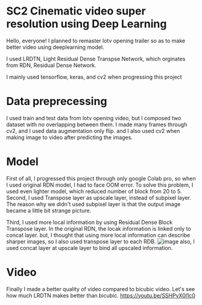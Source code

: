 # SC2 Cinematic video super resolution using Deep Learning

Hello, everyone! I planned to remaster lotv opening trailer so as to make better video using deeplearning model. 

I used LRDTN, Light Residual Dense Transpse Network, which orginates from RDN, Residual Dense Network. 

I mainly used tensorflow, keras, and cv2 when progressing this project

# Data preprecessing
I used train and test data from lotv opening video, but I composed two dataset with no overlapping between them. 
I made many frames through cv2, and I used data augmentation only flip. 
and I also used cv2 when making image to video after predicting the images.

# Model
First of all, I progressed this project through only google Colab pro, so when I used original RDN model, I had to face OOM error. 
To solve this problem, I used even lighter model, which reduced number of block from 20 to 5. 
Second, I used Transpose layer as upscale layer, instead of subpixel layer. 
The reason why we didn't used subpixel layer is that the output image became a little bit strange picture.

Third, I used more local information by using Residual Dense Block Transpose layer. 
In the original RDN, the locak information is linked only to concat layer. 
but, I thought that using more local information can describe sharper images, so I also used transpose layer to each RDB. 
![image](https://user-images.githubusercontent.com/62205971/129499732-43aceffe-0a58-43dc-82f2-5c3bb9c524d1.png)
also, I used concat layer at upscale layer to bind all upscaled information.



# Video
Finally I made a better quality of video compared to bicubic video. 
Let's see how much LRDTN makes better than bicubic.
https://youtu.be/SSHPvX0l1c0






